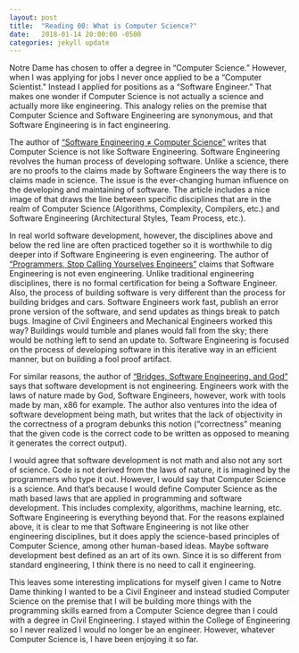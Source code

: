 ```yaml
---
layout: post
title:  "Reading 00: What is Computer Science?"
date:   2018-01-14 20:00:00 -0500
categories: jekyll update
---
```

Notre Dame has chosen to offer a degree in “Computer Science.” However, when I was applying for jobs I never once applied to be a “Computer Scientist."  Instead I applied for positions as a “Software Engineer.”  That makes one wonder if Computer Science is not actually a science and actually more like engineering.  This analogy relies on the premise that Computer Science and Software Engineering are synonymous, and that Software Engineering is in fact engineering. 


The author of [“Software Engineering ≠ Computer Science”][article-2] writes that Computer Science is not like Software Engineering.  Software Engineering revolves the human process of developing software.  Unlike a science, there are no proofs to the claims made by Software Engineers the way there is to claims made in science.  The issue is the ever-changing human influence on the developing and maintaining of software.  The article includes a nice image of that draws the line between specific disciplines that are in the realm of Computer Science (Algorithms, Complexity, Compilers, etc.) and Software Engineering (Architectural Styles, Team Process, etc.).  

In real world software development, however, the disciplines above and below the red line are often practiced together so it is worthwhile to dig deeper into if Software Engineering is even engineering. The author of [“Programmers, Stop Calling Yourselves Engineers”][article-3] claims that Software Engineering is not even engineering.   Unlike traditional engineering disciplines, there is no formal certification for being a Software Engineer.  Also, the process of building software is very different than the process for building bridges and cars.  Software Engineers work fast, publish an error prone version of the software, and send updates as things break to patch bugs.  Imagine of Civil Engineers and Mechanical Engineers worked this way? Buildings would tumble and planes would fall from the sky; there would be nothing left to send an update to.  Software Engineering is focused on the process of developing software in this iterative way in an efficient manner, but on building a fool proof artifact.

For similar reasons, the author of [“Bridges, Software Engineering, and God”][article-1] says that software development is not engineering.  Engineers work with the laws of nature made by God, Software Engineers, however, work with tools made by man, x86 for example.  The author also ventures into the idea of software development being math, but writes that the lack of objectivity in the correctness of a program debunks this notion (“correctness” meaning that the given code is the correct code to be written as opposed to meaning it generates the correct output).  

I would agree that software development is not math and also not any sort of science.  Code is not derived from the laws of nature, it is imagined by the programmers who type it out.  However, I would say that Computer Science is a science.  And that’s because I would define Computer Science as the math based laws that are applied in programming and software development.  This includes complexity, algorithms, machine learning, etc.  Software Engineering is everything beyond that.  For the reasons explained above, it is clear to me that Software Engineering is not like other engineering disciplines, but it does apply the science-based principles of Computer Science, among other human-based ideas.  Maybe software development best defined as an art of its own.  Since it is so different from standard engineering, I think there is no need to call it engineering.  

This leaves some interesting implications for myself given I came to Notre Dame thinking I wanted to be a Civil Engineer and instead studied Computer Science on the premise that I will be building more things with the programming skills earned from a Computer Science degree than I could with a degree in Civil Engineering.  I stayed within the College of Engineering so I never realized I would no longer be an engineer.  However, whatever Computer Science is, I have been enjoying it so far.

[article-1]: https://blog.codinghorror.com/bridges-software-engineering-and-god/
[article-2]: http://www.drdobbs.com/architecture-and-design/software-engineering-computer-science/217701907
[article-3]: https://www.theatlantic.com/technology/archive/2015/11/programmers-should-not-call-themselves-engineers/414271/
